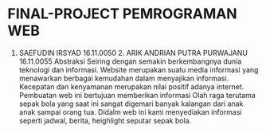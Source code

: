 # FINAL-PROJECT PEMROGRAMAN WEB
1. SAEFUDIN IRSYAD     16.11.0050 2. ARIK ANDRIAN PUTRA PURWAJANU  16.11.0055 
Abstraksi 
Seiring dengan semakin berkembangnya dunia teknologi dan informasi. Website merupakan suatu media informasi yang menawarkan berbagai kemudahan dalam menyajikan informasi. Kecepatan dan kenyamanan merupakan nilai positif adanya internet. Pembuatan web ini bertujuan memberikan informasi  Olah raga terutama sepak bola yang saat ini sangat digemari banyak kalangan dari anak anak sampai orang tua. Didalm  web ini kami menyediakan informasi seperti jadwal, berita, heighlight seputar sepak bola.
